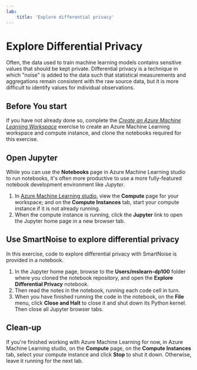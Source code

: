 ```yaml
---
lab:
    title: 'Explore differential privacy'
---
```

# Explore Differential Privacy

Often, the data used to train machine learning models contains sensitive values that should be kept private. Differential privacy is a technique in which "noise" is added to the data such that statistical measurements and aggregations remain consistent with the raw source data, but it is more difficult to identify values for individual observations.

## Before You start

If you have not already done so, complete the *[Create an Azure Machine Learning Workspace](01-create-a-workspace.md)* exercise to create an Azure Machine Learning workspace and compute instance, and clone the notebooks required for this exercise.

## Open Jupyter

While you can use the **Notebooks** page in Azure Machine Learning studio to run notebooks, it's often more productive to use a more fully-featured notebook development environment like *Jupyter*.

1. In [Azure Machine Learning studio](https://ml.azure.com), view the **Compute** page for your workspace; and on the **Compute Instances** tab, start your compute instance if it is not already running.
2. When the compute instance is running, click the **Jupyter** link to open the Jupyter home page in a new browser tab.

## Use SmartNoise to explore differential privacy

In this exercise, code to explore differential privacy with SmartNoise is provided in a notebook.

1. In the Jupyter home page, browse to the **Users/mslearn-dp100** folder where you cloned the notebook repository, and open the **Explore Differential Privacy** notebook.
2. Then read the notes in the notebook, running each code cell in turn.
3. When you have finished running the code in the notebook, on the **File** menu, click **Close and Halt** to close it and shut down its Python kernel. Then close all Jupyter browser tabs.

## Clean-up

If you're finished working with Azure Machine Learning for now, in Azure Machine Learning studio, on the **Compute** page, on the **Compute Instances** tab, select your compute instance and click **Stop** to shut it down. Otherwise, leave it running for the next lab.
